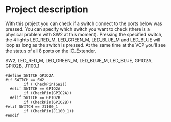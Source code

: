 # Project description

With this project you can check if a switch connect to the ports below was pressed.
You can specify which switch you want to check (there is a physical problem with SW2 at this moment).
Pressing the specified switch, the 4 lights LED_RED_M, LED_GREEN_M, LED_BLUE_M and LED_BLUE will loop as long as the switch is pressed. At the same time at the VCP you'll see the status of all 8 ports on the IO_Extender.

SW2, LED_RED_M, LED_GREEN_M, LED_BLUE_M, LED_BLUE, GPIO2A, GPIO2B, J1100_1

```
#define SWITCH GPIO2A
#if SWITCH == SW2
  		if (!CheckPin(SW2))
  #elif SWITCH == GPIO2A
  		if (CheckPin(GPIO2A))
  #elif SWITCH == GPIO2B
		if (CheckPin(GPIO2B))
#elif SWITCH == J1100_1
  		if (CheckPin(J1100_1))
#endif
```
